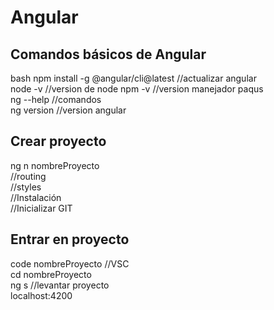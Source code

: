 # Angular
## Comandos básicos de Angular  
bash npm install -g @angular/cli@latest //actualizar angular  
node -v //version de node
npm -v //version manejador paqus  
ng --help //comandos  
ng version //version angular  
## Crear proyecto
ng n nombreProyecto  
//routing  
//styles  
//Instalación  
//Inicializar GIT  
## Entrar en proyecto
code nombreProyecto //VSC  
cd nombreProyecto  
ng s //levantar proyecto  
localhost:4200


